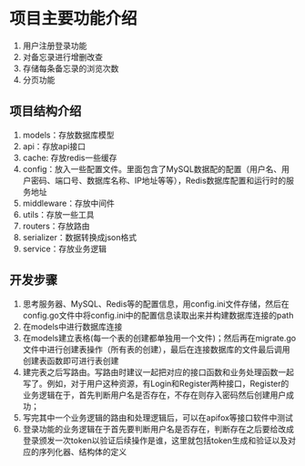 # 项目主要功能介绍
1. 用户注册登录功能
2. 对备忘录进行增删改查
3. 存储每条备忘录的浏览次数
4. 分页功能

## 项目结构介绍
1. models：存放数据库模型
2. api：存放api接口
3. cache: 存放redis一些缓存
4. config：放入一些配置文件。里面包含了MySQL数据配的配置（用户名、用户密码、端口号、数据库名称、IP地址等等），Redis数据库配置和运行时的服务地址
5. middleware：存放中间件
6. utils：存放一些工具
7. routers：存放路由
8. serializer：数据转换成json格式
9. service：存放业务逻辑

## 开发步骤
1. 思考服务器、MySQL、Redis等的配置信息，用config.ini文件存储，然后在config.go文件中将config.ini中的配置信息读取出来并构建数据库连接的path
2. 在models中进行数据库连接
3. 在models建立表格(每一个表的创建都单独用一个文件)；然后再在migrate.go文件中进行创建表操作（所有表的创建），最后在连接数据库的文件最后调用创建表函数即可进行表创建
4. 建完表之后写路由。写路由时建议一起把对应的接口函数和业务处理函数一起写了。例如，对于用户这种资源，有Login和Register两种接口，Register的业务逻辑在于，首先判断用户名是否存在，不存在则存入密码然后创建用户成功；
5. 写完其中一个业务逻辑的路由和处理逻辑后，可以在apifox等接口软件中测试
6. 登录功能的业务逻辑在于首先要判断用户名是否存在，判断存在之后要给改成登录颁发一次token以验证后续操作是谁，这里就包括token生成和验证以及对应的序列化器、结构体的定义